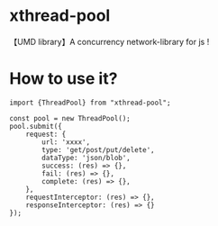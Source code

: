 # xthread-pool

【UMD library】A concurrency network-library for js !

# How to use it?
```
import {ThreadPool} from "xthread-pool";

const pool = new ThreadPool();
pool.submit({
    request: {
        url: 'xxxx',
        type: 'get/post/put/delete',
        dataType: 'json/blob',
        success: (res) => {},
        fail: (res) => {},
        complete: (res) => {},
    },
    requestInterceptor: (res) => {},
    responseInterceptor: (res) => {}
});
```
